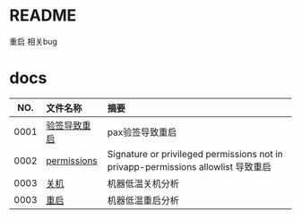 # README

重启 相关bug

# docs

NO.|文件名称|摘要
:--:|:--|:--
0001| [验签导致重启](reboot/0001_verify.md) | pax验签导致重启
0002| [permissions](reboot/0002_permission_20221222.md) | Signature or privileged permissions not in privapp-permissions allowlist 导致重启
0003| [关机](reboot/0003_shoutdown.md) | 机器低温关机分析
0003| [重启](reboot/0004_low_temp_reboot.md) | 机器低温重启分析